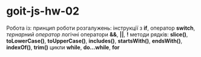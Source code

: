 # goit-js-hw-02

Робота із:
принцип роботи розгалужень: інструкції з **if**, оператор **switch**, *тернарний оператор*
логічні оператори **&&**, **||**, **!**
методи рядків: **slice()**, **toLowerCase()**, **toUpperCase()**, **includes()**, **startsWith()**, **endsWith()**, **indexOf()**, **trim()**
цикли **while**, **do…while**, **for**
